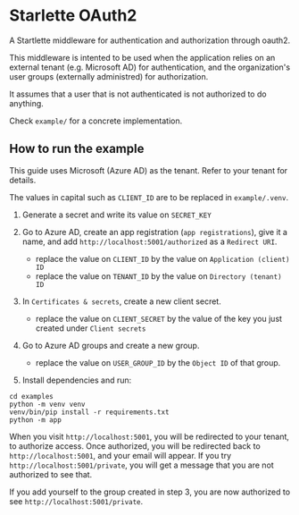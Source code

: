 # Starlette OAuth2

A Startlette middleware for authentication and authorization through oauth2.

This middleware is intented to be used when the application relies on an external tenant (e.g. Microsoft AD) for authentication,
and the organization's user groups (externally administred) for authorization.

It assumes that a user that is not authenticated is not authorized to do anything.

Check `example/` for a concrete implementation.

## How to run the example

This guide uses Microsoft (Azure AD) as the tenant. Refer to your tenant for details.

The values in capital such as `CLIENT_ID` are to be replaced in `example/.venv`.

1. Generate a secret and write its value on `SECRET_KEY`

2. Go to Azure AD, create an app registration (`app registrations`), give it a name, and add `http://localhost:5001/authorized` as a `Redirect URI`.
    * replace the value on `CLIENT_ID` by the value on `Application (client) ID`
    * replace the value on `TENANT_ID` by the value on `Directory (tenant) ID`

3. In `Certificates & secrets`, create a new client secret.
    * replace the value on `CLIENT_SECRET` by the value of the key you just created under `Client secrets`

4. Go to Azure AD groups and create a new group.
    * replace the value on `USER_GROUP_ID` by the `Object ID` of that group.

5. Install dependencies and run:

```
cd examples
python -m venv venv
venv/bin/pip install -r requirements.txt
python -m app
```

When you visit `http://localhost:5001`, you will be redirected to your tenant, to authorize access. Once authorized, you will
be redirected back to `http://localhost:5001`, and your email will appear. If you try `http://localhost:5001/private`, you will
get a message that you are not authorized to see that.

If you add yourself to the group created in step 3, you are now authorized to see `http://localhost:5001/private`.
